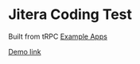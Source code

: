 # Jitera Coding Test

Built from tRPC [Example Apps](https://trpc.io/docs/example-apps)

[Demo link](https://jitera-coding-test.vercel.app/)
